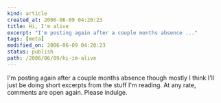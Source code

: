 ```yaml
---
kind: article
created_at: 2006-06-09 04:20:23
title: Hi, I'm alive
excerpt: "I'm posting again after a couple months absence ..."
tags: [meta]
modified_on: 2006-06-09 04:20:23
status: publish 
path: /2006/06/09/hi-im-alive
---
```


I'm posting again after a couple months absence though mostly I think I'll just be doing short excerpts from the stuff I'm reading. At any rate, comments are open again. Please indulge.